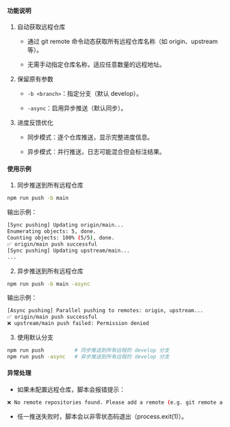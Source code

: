 #### 功能说明

1. 自动获取远程仓库

   - 通过 git remote 命令动态获取所有远程仓库名称（如 origin、upstream 等）。

   - 无需手动指定仓库名称，适应任意数量的远程地址。

2. 保留原有参数

   - `-b <branch>`：指定分支（默认 develop）。

   - `-async`：启用异步推送（默认同步）。

3. 进度反馈优化

   - 同步模式：逐个仓库推送，显示完整进度信息。

   - 异步模式：并行推送，日志可能混合但会标注结果。

#### 使用示例

1. 同步推送到所有远程仓库

```bash
npm run push -b main
```

输出示例：

```bash
[Sync pushing] Updating origin/main...
Enumerating objects: 5, done.
Counting objects: 100% (5/5), done.
✅ origin/main push successful
[Sync pushing] Updating upstream/main...
...
```

2. 异步推送到所有远程仓库

```bash
npm run push -b main -async
```

输出示例：

```bash
[Async pushing] Parallel pushing to remotes: origin, upstream...
✅ origin/main push successful
❌ upstream/main push failed: Permission denied
```

3. 使用默认分支

```bash
npm run push          # 同步推送到所有远程的 develop 分支
npm run push -async   # 异步推送到所有远程的 develop 分支
```

#### 异常处理

- 如果未配置远程仓库，脚本会报错提示：

```bash
❌ No remote repositories found. Please add a remote (e.g. git remote add origin <url>).
```

- 任一推送失败时，脚本会以非零状态码退出（process.exit(1)）。
